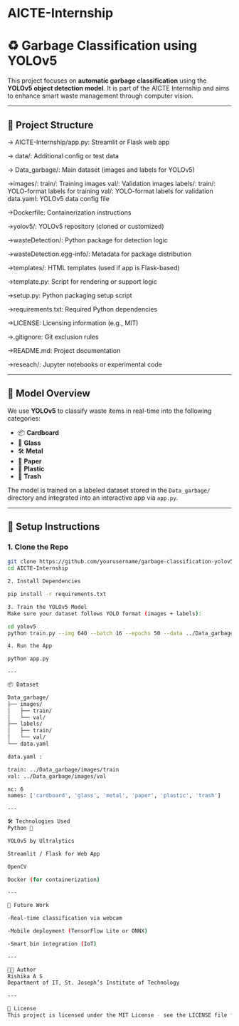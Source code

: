 # AICTE-Internship

# ♻️ Garbage Classification using YOLOv5

This project focuses on **automatic garbage classification** using the **YOLOv5 object detection model**. It is part of the AICTE Internship and aims to enhance smart waste management through computer vision.

---

## 📂 Project Structure

  -> AICTE-Internship/app.py: Streamlit or Flask web app
  
  -> data/: Additional config or test data
  
  -> Data_garbage/: Main dataset (images and labels for YOLOv5)
    
  ->images/:
      train/: Training images
      val/: Validation images
    labels/:
      train/: YOLO-format labels for training
      val/: YOLO-format labels for validation
    data.yaml: YOLOv5 data config file

  ->Dockerfile: Containerization instructions

  ->yolov5/: YOLOv5 repository (cloned or customized)

  ->wasteDetection/: Python package for detection logic

  ->wasteDetection.egg-info/: Metadata for package distribution

  ->templates/: HTML templates (used if app is Flask-based)

  ->template.py: Script for rendering or support logic

  ->setup.py: Python packaging setup script

  ->requirements.txt: Required Python dependencies

  ->LICENSE: Licensing information (e.g., MIT)

  ->.gitignore: Git exclusion rules

  ->README.md: Project documentation

  ->reseach/: Jupyter notebooks or experimental code


---
## 🧠 Model Overview

We use **YOLOv5** to classify waste items in real-time into the following categories:

- 📦 **Cardboard**  
- 🍾 **Glass**  
- 🛠️ **Metal**  
- 📄 **Paper**  
- 🧴 **Plastic**  
- 🚮 **Trash**

The model is trained on a labeled dataset stored in the `Data_garbage/` directory and integrated into an interactive app via `app.py`.

---

## 🚀 Setup Instructions

### 1. Clone the Repo

```bash
git clone https://github.com/yourusername/garbage-classification-yolov5.git
cd AICTE-Internship

2. Install Dependencies

pip install -r requirements.txt

3. Train the YOLOv5 Model
Make sure your dataset follows YOLO format (images + labels):

cd yolov5
python train.py --img 640 --batch 16 --epochs 50 --data ../Data_garbage/data.yaml --weights yolov5s.pt

4. Run the App

python app.py

---

📦 Dataset

Data_garbage/
├── images/
│   ├── train/
│   └── val/
├── labels/
│   ├── train/
│   └── val/
└── data.yaml

data.yaml :

train: ../Data_garbage/images/train
val: ../Data_garbage/images/val

nc: 6
names: ['cardboard', 'glass', 'metal', 'paper', 'plastic', 'trash']

---

🛠️ Technologies Used
Python 🐍

YOLOv5 by Ultralytics

Streamlit / Flask for Web App

OpenCV

Docker (for containerization)

---

🧪 Future Work

-Real-time classification via webcam

-Mobile deployment (TensorFlow Lite or ONNX)

-Smart bin integration (IoT)

---

👩‍💻 Author
Rishika A S
Department of IT, St. Joseph’s Institute of Technology

---

📄 License
This project is licensed under the MIT License - see the LICENSE file for details.

